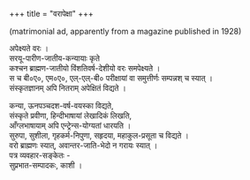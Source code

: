 +++
title = "वरापेक्षा"
+++

(matrimonial ad, apparently from a magazine published in 1928)

अपेक्ष्यते वरः ।  
सरयू-पारीण-जातीय-कन्यायाः कृते  
कश्चन ब्राह्मण-जातीयो विंशतिवर्ष-देशीयो वरः समपेक्ष्यते ।  
स च बी०ए०, एम०ए०, एल्-एल्-बी० परीक्षायां वा समुत्तीर्णः सम्पन्नश् च स्यात् ।  
संस्कृतज्ञानम् अपि नितराम् अपेक्षितं विद्यते ।  

कन्या, ऊनपञ्चदश-वर्ष-वयस्का विद्यते,  
संस्कृते प्रवीणा, हिन्दीभाषायां लेखादिकं लिखति,  
आँग्लभाषायाम् अपि एन्ट्रेन्स-योग्यतां धारयति ।  
सुरुपा, सुशीला, गृहकर्म-निपुणा, सहृदया, महाकुल-प्रसूता च विद्यते ।  
वरो ब्राह्मणः स्यात्, अवान्तर-जाति-भेदो न गरायः स्यात् ।  
पत्र व्यवहार-सङ्केतः -  
सुप्रभात-सम्पादकः, काशी ।